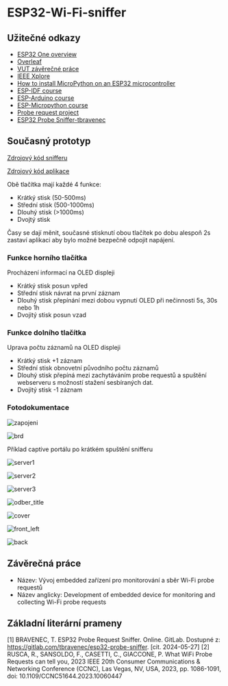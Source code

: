# ESP32-Wi-Fi-sniffer
## Užitečné odkazy
- [ESP32 One overview](https://www.waveshare.com/wiki/ESP32_One)
- [Overleaf](https://www.overleaf.com/project)
- [VUT závěrečné práce](https://www.vut.cz/studenti/zav-prace)
- [IEEE Xplore](https://ieeexplore.ieee.org/Xplore/home.jsp)
- [How to install MicroPython on an ESP32 microcontroller](https://pythonforundergradengineers.com/how-to-install-micropython-on-an-esp32.html)
- [ESP-IDF course](https://github.com/tomas-fryza/esp-idf)
- [ESP-Arduino course](https://github.com/tomas-fryza/esp-arduino)
- [ESP-Micropython course](https://github.com/tomas-fryza/esp-micropython)
- [Probe request project](https://github.com/tomas-fryza/probe-request-project)
- [ESP32 Probe Sniffer-tbravenec](https://gitlab.com/tbravenec/esp32-probe-sniffer)
## Současný prototyp
[Zdrojový kód snifferu](https://github.com/Foyceek/ESP32-Wi-Fi-sniffer/tree/main/ESP-IDF/ESP32_Wi-Fi_SNIFFER)

[Zdrojový kód aplikace](https://github.com/Foyceek/ESP32-Wi-Fi-sniffer/blob/main/Probe_Request_Analysis_App/README.md)

Obě tlačítka mají každé 4 funkce:
- Krátký stisk (50-500ms)
- Střední stisk (500-1000ms)
- Dlouhý stisk (>1000ms)
- Dvojtý stisk

Časy se dají měnit, současné stisknutí obou tlačítek po dobu alespoň 2s zastaví aplikaci aby bylo možné bezpečně odpojit napájení.

### Funkce horního tlačítka

Procházení informací na OLED displeji

- Krátký stisk posun vpřed
- Střední stisk návrat na první záznam
- Dlouhý stisk přepínání mezi dobou vypnutí OLED při nečinnosti 5s, 30s nebo 1h
- Dvojitý stisk posun vzad

### Funkce dolního tlačítka

Uprava počtu záznamů na OLED displeji

- Krátký stisk +1 záznam
- Střední stisk obnovetní původního počtu záznamů
- Dlouhý stisk přepíná mezi zachytáváním probe requestů a spuštění webserveru s možností stažení sesbíraných dat.
- Dvojitý stisk -1 záznam

### Fotodokumentace

![zapojeni](https://github.com/user-attachments/assets/65e7d7c3-b3d8-4aaf-93ca-ba332e7c353a)

![brd](https://github.com/user-attachments/assets/0920484b-47d3-49ab-9737-f8c021d58a87)

Příklad captive portálu po krátkém spuštění snifferu

![server1](https://github.com/user-attachments/assets/6a84b53f-39b7-4a1f-9683-0bcdcdfa014b)

![server2](https://github.com/user-attachments/assets/f39c349e-f5ec-4509-88af-fab7db7d953b)

![server3](https://github.com/user-attachments/assets/3365ed92-6d4b-4bcf-a7f9-df0f376b8b1d)

![odber_title](https://github.com/user-attachments/assets/81ea0516-034d-4ba1-acc5-46682f03c7f8)

![cover](https://github.com/user-attachments/assets/2015fd8f-3917-49bc-b3e5-515400cd47ba)

![front_left](https://github.com/user-attachments/assets/cd16d14e-1ad9-4449-83fd-e3f99a581656)

![back](https://github.com/user-attachments/assets/ba73f930-5efb-40a1-aba5-03c768b71ad5)



## Závěrečná práce
- Název: Vývoj embedded zařízení pro monitorování a sběr Wi-Fi probe requestů
- Název anglicky: Development of embedded device for monitoring and collecting Wi-Fi probe requests
## Základní literární prameny
[1] BRAVENEC, T. ESP32 Probe Request Sniffer. Online. GitLab. Dostupné z: https://gitlab.com/tbravenec/esp32-probe-sniffer. [cit. 2024-05-27]
[2] RUSCA, R., SANSOLDO, F., CASETTI, C., GIACCONE, P. What WiFi Probe Requests can tell you, 2023 IEEE 20th Consumer Communications & Networking Conference (CCNC), Las Vegas, NV, USA, 2023, pp. 1086-1091, doi: 10.1109/CCNC51644.2023.10060447
